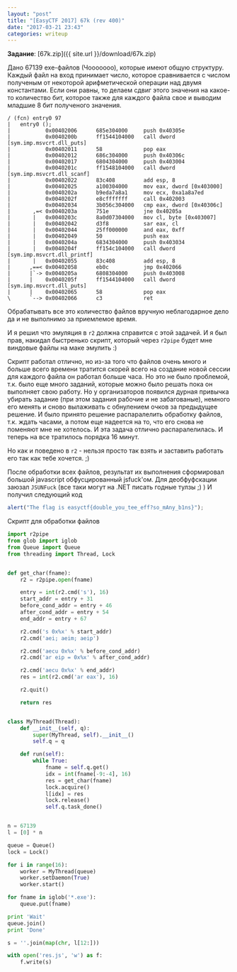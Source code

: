 ```yaml
---
layout: "post"
title: "[EasyCTF 2017] 67k (rev 400)"
date: "2017-03-21 23:43"
categories: writeup
---
```


**Задание**: [67k.zip]({{ site.url }}/download/67k.zip)

Дано 67139 exe-файлов (Чооооооо), которые имеют общую структуру. Каждый файл на вход принимает число, которое сравнивается с числом полученым от некоторой арифметической операции над двумя константами. Если они равны, то делаем сдвиг этого значения на какое-то количество бит, которое также для каждого файла свое и выводим младшие 8 бит полученого значения.

```
/ (fcn) entry0 97
|   entry0 ();
|           0x00402006      685e304000     push 0x40305e
|           0x0040200b      ff1544104000   call dword [sym.imp.msvcrt.dll_puts]
|           0x00402011      58             pop eax
|           0x00402012      686c304000     push 0x40306c
|           0x00402017      6804304000     push 0x403004
|           0x0040201c      ff1548104000   call dword [sym.imp.msvcrt.dll_scanf]
|           0x00402022      83c408         add esp, 8
|           0x00402025      a100304000     mov eax, dword [0x403000]
|           0x0040202a      b9eda7a8a1     mov ecx, 0xa1a8a7ed
|           0x0040202f      e8cfffffff     call 0x402003
|           0x00402034      3b056c304000   cmp eax, dword [0x40306c]
|       ,=< 0x0040203a      751e           jne 0x40205a
|       |   0x0040203c      8a0d07304000   mov cl, byte [0x403007]
|       |   0x00402042      d3f8           sar eax, cl
|       |   0x00402044      25ff000000     and eax, 0xff
|       |   0x00402049      50             push eax
|       |   0x0040204a      6834304000     push 0x403034
|       |   0x0040204f      ff154c104000   call dword [sym.imp.msvcrt.dll_printf]
|       |   0x00402055      83c408         add esp, 8
|      ,==< 0x00402058      eb0c           jmp 0x402066
|      |`-> 0x0040205a      6808304000     push 0x403008
|      |    0x0040205f      ff1544104000   call dword [sym.imp.msvcrt.dll_puts]
|      |    0x00402065      58             pop eax
\      `--> 0x00402066      c3             ret
```
Обрабатывать все это количество файлов вручную неблагодарное дело да и не выполнимо за приемлемое время.

И я решил что эмуляция в `r2` должна справится с этой задачей. И я был прав, накидал быстренько скрипт, который через `r2pipe` будет мне виндовые файлы на маке эмулить :)

Скрипт работал отлично, но из-за того что файлов очень много и больше всего времени тратится скорей всего на создание новой сессии для каждого файла он работал больше часа. Но это не было проблемой, т.к. было еще много заданий, которые можно было решать пока он выполняет свою работу. Но у организаторов появился дурная привычка убирать задание (при этом задания рабочие и не забагованые), немного его менять и сново вылаживать с обнулением очков за предыдущее решение. И было принято решение распаралелить обработку файлов, т.к. ждать часами, а потом еще надеется на то, что его снова не поменяют мне не хотелось. И эта задача отлично распаралелилась. И теперь на все тратилось порядка 16 минут.

Но как и поведено в `r2` - нельзя просто так взять и заставить работать его так как тебе хочется. ;)

После обработки всех файлов, результат их выполнения сформировал большой javascript обфусцированный jsfuck'ом. Для деобфуфскации заюзал `JSUNFuck` (все таки могут на .NET писать годные тулзы ;) ) И получил следующий код
``` javascript
alert("The flag is easyctf{double_you_tee_eff?so_mAny_b1ns}");
```

Скрипт для обработки файлов
``` python
import r2pipe
from glob import iglob
from Queue import Queue
from threading import Thread, Lock


def get_char(fname):
    r2 = r2pipe.open(fname)

    entry = int(r2.cmd('s'), 16)
    start_addr = entry + 31
    before_cond_addr = entry + 46
    after_cond_addr = entry + 54
    end_addr = entry + 67

    r2.cmd('s 0x%x' % start_addr)
    r2.cmd('aei; aeim; aeip')

    r2.cmd('aecu 0x%x' % before_cond_addr)
    r2.cmd('ar eip = 0x%x' % after_cond_addr)

    r2.cmd('aecu 0x%x' % end_addr)
    res = int(r2.cmd('ar eax'), 16)

    r2.quit()

    return res


class MyThread(Thread):
    def __init__(self, q):
        super(MyThread, self).__init__()
        self.q = q

    def run(self):
        while True:
            fname = self.q.get()
            idx = int(fname[-9:-4], 16)
            res = get_char(fname)
            lock.acquire()
            l[idx] = res
            lock.release()
            self.q.task_done()


n = 67139
l = [0] * n

queue = Queue()
lock = Lock()

for i in range(16):
    worker = MyThread(queue)
    worker.setDaemon(True)
    worker.start()

for fname in iglob('*.exe'):
    queue.put(fname)

print 'Wait'
queue.join()
print 'Done'

s = ''.join(map(chr, l[12:]))

with open('res.js', 'w') as f:
    f.write(s)
```
